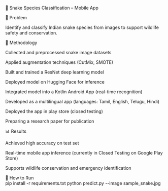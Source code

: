 🐍 Snake Species Classification – Mobile App  
  
📌 Problem

Identify and classify Indian snake species from images to support wildlife safety and conservation.

🔧 Methodology

Collected and preprocessed snake image datasets

Applied augmentation techniques (CutMix, SMOTE)

Built and trained a ResNet deep learning model

Deployed model on Hugging Face for inference

Integrated model into a Kotlin Android App (real-time recognition)

Developed as a multilingual app (languages: Tamil, English, Telugu, Hindi)

Deployed the app in play store (closed testing)

Preparing a research paper for publication

📊 Results

Achieved high accuracy on test set

Real-time mobile app inference (currently in Closed Testing on Google Play Store)

Supports wildlife conservation and emergency identification

🚀 How to Run  
pip install -r requirements.txt
python predict.py --image sample_snake.jpg
